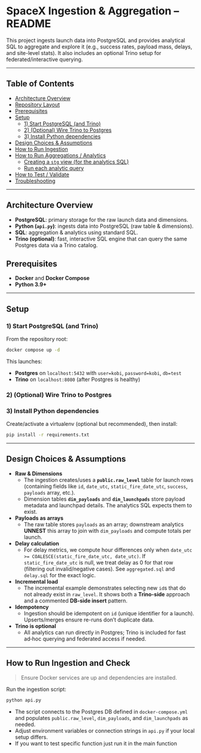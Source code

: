 
# SpaceX Ingestion & Aggregation – README

This project ingests launch data into PostgreSQL and provides analytical SQL to aggregate and explore it (e.g., success rates, payload mass, delays, and site-level stats). It also includes an optional Trino setup for federated/interactive querying.

---

## Table of Contents
- [Architecture Overview](#architecture-overview)
- [Repository Layout](#repository-layout)
- [Prerequisites](#prerequisites)
- [Setup](#setup)
  - [1) Start PostgreSQL (and Trino)](#1-start-postgresql-and-trino)
  - [2) (Optional) Wire Trino to Postgres](#2-optional-wire-trino-to-postgres)
  - [3) Install Python dependencies](#3-install-python-dependencies)
- [Design Choices & Assumptions](#design-choices--assumptions)
- [How to Run Ingestion](#how-to-run-ingestion)
- [How to Run Aggregations / Analytics](#how-to-run-aggregations--analytics)
  - [Creating a `stg` view (for the analytics SQL)](#creating-a-stg-view-for-the-analytics-sql)
  - [Run each analytic query](#run-each-analytic-query)
- [How to Test / Validate](#how-to-test--validate)
- [Troubleshooting](#troubleshooting)

---

## Architecture Overview

- **PostgreSQL**: primary storage for the raw launch data and dimensions.
- **Python (`api.py`)**: ingests data into PostgreSQL (raw table & dimensions).
- **SQL**: aggregation & analytics using standard SQL.
- **Trino (optional)**: fast, interactive SQL engine that can query the same Postgres data via a Trino catalog.



## Prerequisites

- **Docker** and **Docker Compose**
- **Python 3.9+** 

---

## Setup

### 1) Start PostgreSQL (and Trino)

From the repository root:

```bash
docker compose up -d
```

This launches:
- **Postgres** on `localhost:5432` with `user=kobi`, `password=kobi`, `db=test`
- **Trino** on `localhost:8080` (after Postgres is healthy)

### 2) (Optional) Wire Trino to Postgres


### 3) Install Python dependencies

Create/activate a virtualenv (optional but recommended), then install:

```bash
pip install -r requirements.txt
```

---

## Design Choices & Assumptions

- **Raw & Dimensions**  
  - The ingestion creates/uses a **`public.raw_level`** table for launch rows (containing fields like `id`, `date_utc`, `static_fire_date_utc`, `success`, `payloads` array, etc.).  
  - Dimension tables **`dim_payloads`** and **`dim_launchpads`** store payload metadata and launchpad details. The analytics SQL expects them to exist.
- **Payloads as arrays**  
  - The raw table stores `payloads` as an array; downstream analytics **UNNEST** this array to join with `dim_payloads` and compute totals per launch.
- **Delay calculation**  
  - For delay metrics, we compute hour differences only when `date_utc >= COALESCE(static_fire_date_utc, date_utc)`. If `static_fire_date_utc` is null, we treat delay as 0 for that row (filtering out invalid/negative cases). See `aggregated.sql` and `delay.sql` for the exact logic.
- **Incremental load**  
  - The incremental example demonstrates selecting new `id`s that do not already exist in `raw_level`. It shows both a **Trino-side** approach and a commented **DB-side insert** pattern.
- **Idempotency**  
  - Ingestion should be idempotent on `id` (unique identifier for a launch). Upserts/merges ensure re-runs don’t duplicate data.
- **Trino is optional**  
  - All analytics can run directly in Postgres; Trino is included for fast ad‑hoc querying and federated access if needed.

---

## How to Run Ingestion and Check

> Ensure Docker services are up and dependencies are installed.

Run the ingestion script:

```bash
python api.py
```

- The script connects to the Postgres DB defined in `docker-compose.yml` and populates `public.raw_level`, `dim_payloads`, and `dim_launchpads` as needed.
- Adjust environment variables or connection strings in `api.py` if your local setup differs.
- If you want to test specific function just run it in the main function